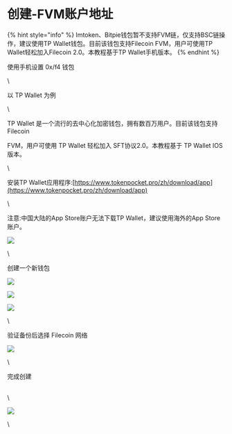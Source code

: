 # 创建-FVM账户地址

{% hint style="info" %}
Imtoken、Bitpie钱包暂不支持FVM链，仅支持BSC链操作，建议使用TP Wallet钱包。目前该钱包支持Filecoin FVM，用户可使用TP Wallet轻松加入Filecoin 2.0。本教程基于TP Wallet手机版本。
{% endhint %}

使用手机设置 0x/f4 钱包

\


以 TP Wallet 为例

\


TP Wallet 是一个流行的去中心化加密钱包，拥有数百万用户。目前该钱包支持 Filecoin

FVM，用户可使用 TP Wallet 轻松加入 SFT协议2.0。本教程基于 TP Wallet IOS版本。

\


安装TP Wallet应用程序:[https://www.tokenpocket.pro/zh/download/app](https://www.tokenpocket.pro/zh/download/app)

\


注意:中国大陆的App Store账户无法下载TP Wallet，建议使用海外的App Store账户。

![](https://lh6.googleusercontent.com/sCJxSSRNTKjsxDuA7msr2pEC38Dv-3pZbeF\_eWdRipZ9asyrbuqtpQwNPixeVmYyOHeumBxNBuNUTSgP8J9crxzLaiUPUEmz205M3WXJWsLgY-8WZLwAaJ0DAHj3wQ2xJ2n6ElebjL7fyg8-ezHQ3DI)&#x20;

\


创建一个新钱包

![](https://lh4.googleusercontent.com/D2e338drMfor\_uAmYoZ6mUQPh8w0ZDKYx8FwWAeawcg-hrl0tFBkj5seFpyLNUgCW2FJYuQhLLKGzQJy0Gc0ObQg0b3mF6dD\_4481TvYTTAWAmnokWNc8mIiELOVuMvzcRuFFJZQfUoFz0IyV0xVJio)

![](https://lh5.googleusercontent.com/-YrDxz0Ya4Cb-jifJzGuCke8rQ7I-ciAKkh5G4YX\_AwZBM85fIvluKQS\_v7HfH9Dj8IEIjumYGv4Q4EX5cSjP3\_CluUu94cxzL4n8TjHabCdXlhLWsxJWl9JM3fc2F8e\_vgBAjo0Zq8tcc\_sb\_usuWA)

![](https://lh6.googleusercontent.com/RD7UGD7sv6tUGSHeqzHEEIBzhnNwfgC7N5fgtEGmCNpfHgDgS\_oK-JE2ftqk7Ckb0Zbg-uySgFRUD9PGJ2E7EbotqPngDA3qQv9se2E4XpSOp8ne-HVSSUr5dk2HIHDGqUYPmzi9aqij7ic\_WHNov2k)

\


验证备份后选择 Filecoin 网络

![](https://lh4.googleusercontent.com/l5EAQn5JoOdn-L1-GqmTZLZoHoJfYP-HOiPSxi-FwM8idipePSPxCq1cPBUkO9yNmzq2wDjjN5Mvvt2oWtt-t7i4CvM9F7BDTheLsoS9XugsvFopNTB9QuK6D\_w2jZpgMNlakF6N2-hHFf0o0zi\_hmY)

\


完成创建

\
\


![](https://lh4.googleusercontent.com/VRpXmCPNc7sP0W8Pf6wFjEjm0oeaKe8mjFSds9--6m2znenvkT2H35DxEEpVzOCVF13pPLhf92knssgRAdjP2w9DT6CUGMMZo3qdZ1qXwlt-\_ZL\_3MQcr2\_j\_nzxi91acB6\_nlRW-dOGp-RB9VymFKE)

\




&#x20;





&#x20;
